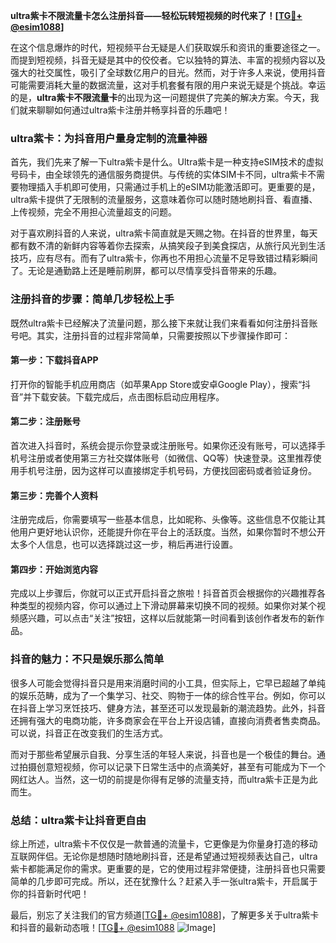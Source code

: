 **ultra紫卡不限流量卡怎么注册抖音——轻松玩转短视频的时代来了！[[TG💪+ @esim1088](https://t.me/s/esim1088)]**

在这个信息爆炸的时代，短视频平台无疑是人们获取娱乐和资讯的重要途径之一。而提到短视频，抖音无疑是其中的佼佼者。它以独特的算法、丰富的视频内容以及强大的社交属性，吸引了全球数亿用户的目光。然而，对于许多人来说，使用抖音可能需要消耗大量的数据流量，这对手机套餐有限的用户来说无疑是个挑战。幸运的是，**ultra紫卡不限流量卡**的出现为这一问题提供了完美的解决方案。今天，我们就来聊聊如何通过ultra紫卡注册并畅享抖音的乐趣吧！

### ultra紫卡：为抖音用户量身定制的流量神器

首先，我们先来了解一下ultra紫卡是什么。Ultra紫卡是一种支持eSIM技术的虚拟号码卡，由全球领先的通信服务商提供。与传统的实体SIM卡不同，ultra紫卡不需要物理插入手机即可使用，只需通过手机上的eSIM功能激活即可。更重要的是，ultra紫卡提供了无限制的流量服务，这意味着你可以随时随地刷抖音、看直播、上传视频，完全不用担心流量超支的问题。

对于喜欢刷抖音的人来说，ultra紫卡简直就是天赐之物。在抖音的世界里，每天都有数不清的新鲜内容等着你去探索，从搞笑段子到美食探店，从旅行风光到生活技巧，应有尽有。而有了ultra紫卡，你再也不用担心流量不足导致错过精彩瞬间了。无论是通勤路上还是睡前刷屏，都可以尽情享受抖音带来的乐趣。

### 注册抖音的步骤：简单几步轻松上手

既然ultra紫卡已经解决了流量问题，那么接下来就让我们来看看如何注册抖音账号吧。其实，注册抖音的过程非常简单，只需要按照以下步骤操作即可：

#### 第一步：下载抖音APP
打开你的智能手机应用商店（如苹果App Store或安卓Google Play），搜索“抖音”并下载安装。下载完成后，点击图标启动应用程序。

#### 第二步：注册账号
首次进入抖音时，系统会提示你登录或注册账号。如果你还没有账号，可以选择手机号注册或者使用第三方社交媒体账号（如微信、QQ等）快速登录。这里推荐使用手机号注册，因为这样可以直接绑定手机号码，方便找回密码或者验证身份。

#### 第三步：完善个人资料
注册完成后，你需要填写一些基本信息，比如昵称、头像等。这些信息不仅能让其他用户更好地认识你，还能提升你在平台上的活跃度。当然，如果你暂时不想公开太多个人信息，也可以选择跳过这一步，稍后再进行设置。

#### 第四步：开始浏览内容
完成以上步骤后，你就可以正式开启抖音之旅啦！抖音首页会根据你的兴趣推荐各种类型的视频内容，你可以通过上下滑动屏幕来切换不同的视频。如果你对某个视频感兴趣，可以点击“关注”按钮，这样以后就能第一时间看到该创作者发布的新作品。

### 抖音的魅力：不只是娱乐那么简单

很多人可能会觉得抖音只是用来消磨时间的小工具，但实际上，它早已超越了单纯的娱乐范畴，成为了一个集学习、社交、购物于一体的综合性平台。例如，你可以在抖音上学习烹饪技巧、健身方法，甚至还可以发现最新的潮流趋势。此外，抖音还拥有强大的电商功能，许多商家会在平台上开设店铺，直接向消费者售卖商品。可以说，抖音正在改变我们的生活方式。

而对于那些希望展示自我、分享生活的年轻人来说，抖音也是一个极佳的舞台。通过拍摄创意短视频，你可以记录下日常生活中的点滴美好，甚至有可能成为下一个网红达人。当然，这一切的前提是你得有足够的流量支持，而ultra紫卡正是为此而生。

### 总结：ultra紫卡让抖音更自由

综上所述，ultra紫卡不仅仅是一款普通的流量卡，它更像是为你量身打造的移动互联网伴侣。无论你是想随时随地刷抖音，还是希望通过短视频表达自己，ultra紫卡都能满足你的需求。更重要的是，它的使用过程非常便捷，注册抖音也只需要简单的几步即可完成。所以，还在犹豫什么？赶紧入手一张ultra紫卡，开启属于你的抖音新时代吧！

最后，别忘了关注我们的官方频道[[TG💪+ @esim1088](https://t.me/s/esim1088)]，了解更多关于ultra紫卡和抖音的最新动态哦！[[TG💪+ @esim1088](https://t.me/s/esim1088) ![Image](https://i.postimg.cc/4NQfJmqS/Snipaste-2025-05-13-00-14-12.png)]